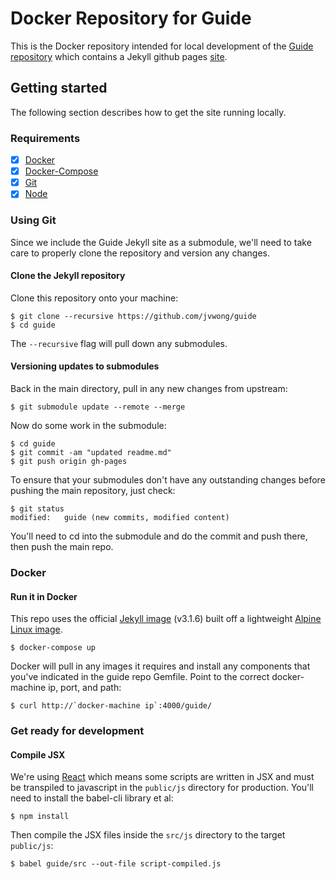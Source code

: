 # Docker Repository for Guide

This is the Docker repository intended for local development of the   [Guide repository](https://github.com/jvwong/guide) which contains a Jekyll github pages [site](https://jvwong.github.io/guide/).

## Getting started
The following section describes how to get the site running locally.

### Requirements
- [x] [Docker](https://docs.docker.com/engine/installation/)
- [x] [Docker-Compose](https://docs.docker.com/compose/install/)
- [x] [Git](https://git-scm.com/)
- [x] [Node](https://nodejs.org/en/)

### Using Git
Since we include the Guide Jekyll site as a submodule, we'll need to take care to properly clone the repository and version any changes.

#### Clone the Jekyll repository
Clone this repository onto your machine:

``` shell
$ git clone --recursive https://github.com/jvwong/guide
$ cd guide
```
The `--recursive` flag will pull down any submodules.

#### Versioning updates to submodules
Back in the main directory, pull in any new changes from upstream:
``` shell
$ git submodule update --remote --merge
```

Now do some work in the submodule:
``` shell
$ cd guide
$ git commit -am "updated readme.md"
$ git push origin gh-pages
```

To ensure that your submodules don't have any outstanding changes before pushing the main repository, just check:
``` shell
$ git status
modified:   guide (new commits, modified content)
```
You'll need to cd into the submodule and do the commit and push there, then push the main repo.

### Docker
#### Run it in Docker
This repo uses the official [Jekyll image](https://hub.docker.com/r/jekyll/jekyll/tags/) (v3.1.6) built off a lightweight [Alpine Linux image](https://hub.docker.com/_/alpine/).

```
$ docker-compose up
```

Docker will pull in any images it requires and install any components that you've indicated in the guide repo Gemfile. Point to the correct docker-machine ip, port, and path:

```Shell
$ curl http://`docker-machine ip`:4000/guide/
```

### Get ready for development
#### Compile JSX
We're using [React](https://facebook.github.io/react/) which means some scripts are written in JSX and must be transpiled to javascript in the `public/js` directory for production. You'll need to install the babel-cli library et al:

```
$ npm install
```

Then compile the JSX files inside the `src/js` directory to the target `public/js`:

```
$ babel guide/src --out-file script-compiled.js
```
